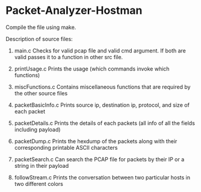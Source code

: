 # Packet-Analyzer-Hostman

Compile the file using make.

Description of source files:

1. main.c
Checks for valid pcap file and valid cmd argument. If both are valid passes it to a function in other src file.

2. printUsage.c
Prints the usage (which commands invoke which functions)

3. miscFunctions.c
Contains miscellaneous functions that are required by the other source files

4. packetBasicInfo.c
Prints source ip, destination ip, protocol, and size of each packet

5. packetDetails.c
Prints the details of each packets (all info of all the fields including payload)

6. packetDump.c
Prints the hexdump of the packets along with their corresponding printable ASCII characters

7. packetSearch.c
Can search the PCAP file for packets by their IP or a string in their payload

8. followStream.c
Prints the conversation between two particular hosts in two different colors
